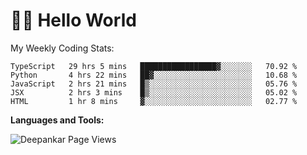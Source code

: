 # 👋🏽 Hello World 

<!--![Deepankar's github stats](https://github-readme-stats.vercel.app/api?username=Deep-Codes&count_private=true&show_icons=true&theme=radical)-->
My Weekly Coding Stats:

<!--START_SECTION:waka-->
```text
TypeScript   29 hrs 5 mins   █████████████████▓░░░░░░░   70.92 % 
Python       4 hrs 22 mins   ██▓░░░░░░░░░░░░░░░░░░░░░░   10.68 % 
JavaScript   2 hrs 21 mins   █▒░░░░░░░░░░░░░░░░░░░░░░░   05.76 % 
JSX          2 hrs 3 mins    █▒░░░░░░░░░░░░░░░░░░░░░░░   05.02 % 
HTML         1 hr 8 mins     ▓░░░░░░░░░░░░░░░░░░░░░░░░   02.77 % 
```
<!--END_SECTION:waka-->

**Languages and Tools:**



<p align="left"> <img src="https://komarev.com/ghpvc/?username=Deep-Codes&label=Views&color=blue&style=plastic" alt="Deepankar Page Views" /> </p>
